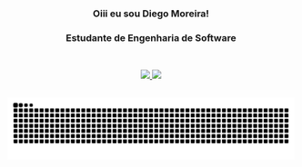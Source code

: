 <div align="center">  
  
  ### Oiii eu sou Diego Moreira!
  ### Estudante de Engenharia de Software
  ## 
  <br>  
  
  <div align="center">
    <a href="https://github.com/dmsdiegomoreira">
    <img height="180em" src="https://github-readme-stats.vercel.app/api?username=dmsdiegomoreira&show_icons=true&theme=algolia&include_all_commits=true&count_private=true"/>
    <img height="180em" src="https://github-readme-stats.vercel.app/api/top-langs/?username=rafaballerini&layout=compact&langs_count=7&theme=algolia"/>
  </div>
</div>
 
##
![Snake animation](https://github.com/dmsdiegomoreira/dmsdiegomoreira/blob/output/github-contribution-grid-snake.svg)
